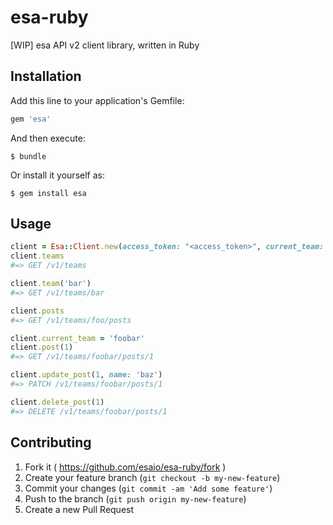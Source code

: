 # esa-ruby

[WIP] esa API v2 client library, written in Ruby

## Installation

Add this line to your application's Gemfile:

```ruby
gem 'esa'
```

And then execute:

    $ bundle

Or install it yourself as:

    $ gem install esa

## Usage

```ruby
client = Esa::Client.new(access_token: "<access_token>", current_team: 'foo')
client.teams
#=> GET /v1/teams

client.team('bar')
#=> GET /v1/teams/bar

client.posts
#=> GET /v1/teams/foo/posts

client.current_team = 'foobar'
client.post(1)
#=> GET /v1/teams/foobar/posts/1

client.update_post(1, name: 'baz')
#=> PATCH /v1/teams/foobar/posts/1

client.delete_post(1)
#=> DELETE /v1/teams/foobar/posts/1
```

## Contributing

1. Fork it ( https://github.com/esaio/esa-ruby/fork )
2. Create your feature branch (`git checkout -b my-new-feature`)
3. Commit your changes (`git commit -am 'Add some feature'`)
4. Push to the branch (`git push origin my-new-feature`)
5. Create a new Pull Request
